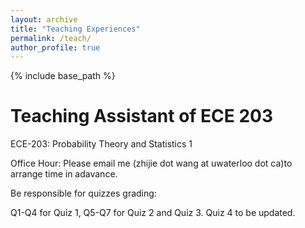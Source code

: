 ```yaml
---
layout: archive
title: "Teaching Experiences"
permalink: /teach/
author_profile: true
---
```


{% include base_path %}

# Teaching Assistant of ECE 203 #

ECE-203: Probability Theory and Statistics 1

Office Hour: Please email me (zhijie dot wang at uwaterloo dot ca)to arrange time in adavance.

Be responsible for quizzes grading:

Q1-Q4 for Quiz 1, Q5-Q7 for Quiz 2 and Quiz 3. Quiz 4 to be updated.